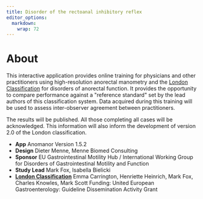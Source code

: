 ```yaml
---
title: Disorder of the rectoanal inhibitory reflex
editor_options: 
  markdown: 
    wrap: 72
---
```


# About

This interactive application provides online training for physicians and
other practitioners using high-resolution anorectal manometry and the
[London
Classification](https://onlinelibrary.wiley.com/doi/full/10.1111/nmo.13679)
for disorders of anorectal function. It provides the opportunity to
compare performance against a "reference standard" set by the lead
authors of this classification system. Data acquired during this
training will be used to assess inter-observer agreement between
practitioners.

The results will be published. All those completing all cases will be
acknowledged. This information will also inform the development of
version 2.0 of the London classification.

-   **App** Anomanor Version 1.5.2
-   **Design** Dieter Menne, Menne Biomed Consulting
-   **Sponsor** EU Gastrointestinal Motility Hub / International Working
    Group for Disorders of Gastrointestinal Motility and Function
-   **Study Lead** Mark Fox, Isabella Bielicki
-   [**London
    Classification**](https://onlinelibrary.wiley.com/doi/full/10.1111/nmo.13679)
    Emma Carrington, Henriette Heinrich, Mark Fox, Charles Knowles, Mark
    Scott Funding: United European Gastroenterology: Guideline
    Dissemination Activity Grant
